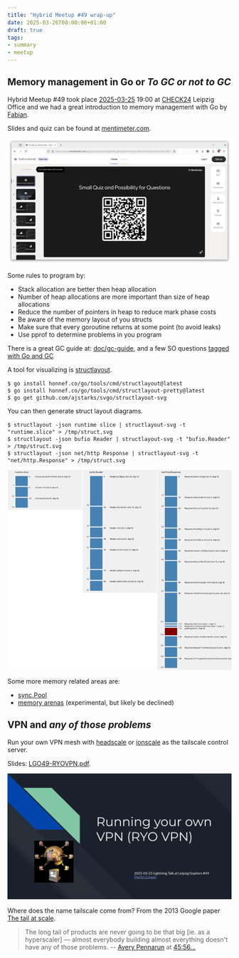 ```yaml
---
title: "Hybrid Meetup #49 wrap-up"
date: 2025-03-26T08:00:00+01:00
draft: true
tags:
- summary
- meetup
---
```


## Memory management in Go or *To GC or not to GC*

Hybrid Meetup #49 took place
[2025-03-25](https://www.meetup.com/leipzig-golang/events/305626247) 19:00 at
[CHECK24](https://www.check24.de/) Leipzig Office and we had a great
introduction to memory management with Go by [Fabian](https://www.linkedin.com/in/fabian-g%C3%A4rtner-913584141/).

Slides and quiz can be found at
[mentimeter.com](https://www.mentimeter.com/app/presentation/alog8a9xsqj6hwbyi6t32m5qzh295rue/view?question=9bym8yfwp7c4).

[![](/images/meetup-49-menti-screenie-2025-03-25-231344.png)](https://www.mentimeter.com/app/presentation/alog8a9xsqj6hwbyi6t32m5qzh295rue/view?question=9bym8yfwp7c4)

Some rules to program by:

* Stack allocation are better then heap allocation
* Number of heap allocations are more important than size of heap allocations
* Reduce the number of pointers in heap to reduce mark phase costs
* Be aware of the memory layout of you structs
* Make sure that every goroutine returns at some point (to avoid leaks)
* Use pprof to determine problems in you program

There is a great GC guide at: [doc/gc-guide](https://go.dev/doc/gc-guide), and
a few SO questions [tagged with Go and
GC](https://stackoverflow.com/questions/tagged/go%2bgarbage-collection?tab=Votes)

A tool for visualizing is [structlayout](https://pkg.go.dev/honnef.co/go/tools/cmd/structlayout).

```
$ go install honnef.co/go/tools/cmd/structlayout@latest
$ go install honnef.co/go/tools/cmd/structlayout-pretty@latest
$ go get github.com/ajstarks/svgo/structlayout-svg
```

You can then generate struct layout diagrams.

```
$ structlayout -json runtime slice | structlayout-svg -t "runtime.slice" > /tmp/struct.svg
$ structlayout -json bufio Reader | structlayout-svg -t "bufio.Reader" > /tmp/struct.svg
$ structlayout -json net/http Response | structlayout-svg -t "net/http.Response" > /tmp/struct.svg
```

![](/images/meetup-49-structlayout-combined.png)

Some more memory related areas are:

* [sync.Pool](https://pkg.go.dev/sync#Pool)
* [memory arenas](https://github.com/golang/go/issues/51317) (experimental, but likely be declined)


## VPN and *any of those problems*

Run your own VPN mesh with [headscale](https://headscale.net) or
[ionscale](https://github.com/jsiebens/ionscale) as the tailscale control
server.

Slides: [LGO49-RYOVPN.pdf](https://golangleipzig.space/downloads/LGO49-RYOVPN.pdf).

[![](/images/meetup-49-RYOVPN.png)](https://golangleipzig.space/downloads/LGO49-RYOVPN.pdf)


Where does the name tailscale come from? From the 2013 Google paper [The tail
at scale](https://dl.acm.org/doi/pdf/10.1145/2408776.2408794).

> The long tail of products are never going to be that big [ie. as a
> hyperscaler] &mdash; almost everybody building almost everything doesn't have
> any of those problems. -- [Avery Pennarun](https://apenwarr.ca/log/) at [45:56...](https://www.buzzsprout.com/1822302/episodes/9890092-tailscale-with-avery-pennarun-brad-fitzpatrick)



